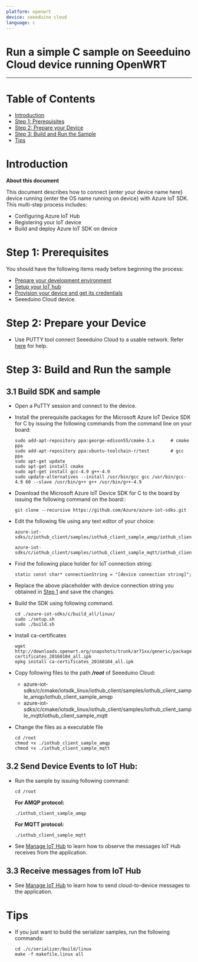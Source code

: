 ```yaml
---
platform: openwrt
device: seeeduino cloud
language: c
---
```


Run a simple C sample on Seeeduino Cloud device running OpenWRT
===
---

# Table of Contents

-   [Introduction](#Introduction)
-   [Step 1: Prerequisites](#Prerequisites)
-   [Step 2: Prepare your Device](#PrepareDevice)
-   [Step 3: Build and Run the Sample](#Build)
-   [Tips](#tips)


<a name="Introduction"></a>
# Introduction

**About this document**

This document describes how to connect {enter your device name here} device running {enter the OS name running on device} with Azure IoT SDK. This multi-step process includes:
-   Configuring Azure IoT Hub
-   Registering your IoT device
-   Build and deploy Azure IoT SDK on device

<a name="Prerequisites"></a>
# Step 1: Prerequisites

You should have the following items ready before beginning the process:

-   [Prepare your development environment][setup-devbox-linux]
-   [Setup your IoT hub][lnk-setup-iot-hub]
-   [Provision your device and get its credentials][lnk-manage-iot-hub]
-   Seeeduino Cloud device.

<a name="PrepareDevice"></a>
# Step 2: Prepare your Device
-   Use PUTTY tool connect Seeeduino Cloud to a usable network. Refer [here](http://www.seeedstudio.com/wiki/Seeeduino_Cloud) for help.

<a name="Build"></a>
# Step 3: Build and Run the sample

<a name="Load"></a>
## 3.1 Build SDK and sample

-   Open a PuTTY session and connect to the device.

-   Install the prerequisite packages for the Microsoft Azure IoT Device SDK for C by issuing the following commands from the command line on your board:

        sudo add-apt-repository ppa:george-edison55/cmake-3.x      # cmake ppa
        sudo add-apt-repository ppa:ubuntu-toolchain-r/test        # gcc ppa
        sudo apt-get update
        sudo apt-get install cmake
        sudo apt-get install gcc-4.9 g++-4.9
        sudo update-alternatives --install /usr/bin/gcc gcc /usr/bin/gcc-4.9 60 --slave /usr/bin/g++ g++ /usr/bin/g++-4.9

-   Download the Microsoft Azure IoT Device SDK for C to the board by issuing the following command on the board::

        git clone --recursive https://github.com/Azure/azure-iot-sdks.git

-   Edit the following file using any text editor of your choice:

        azure-iot-sdks/c/iothub_client/samples/iothub_client_sample_amqp/iothub_client_sample_amqp.c

        azure-iot-sdks/c/iothub_client/samples/iothub_client_sample_mqtt/iothub_client_sample_mqtt.c

-   Find the following place holder for IoT connection string:

        static const char* connectionString = "[device connection string]";

-   Replace the above placeholder with device connection string you obtained in [Step 1](#Prerequisites) and save the changes.

-   Build the SDK using following command.

        cd ./azure-iot-sdks/c/build_all/linux/
        sudo ./setup.sh
        sudo ./build.sh

-   Install ca-certificates

        wget http://downloads.openwrt.org/snapshots/trunk/ar71xx/generic/packages/base/ca-certificates_20160104_all.ipk
        opkg install ca-certificates_20160104_all.ipk

-   Copy following files to the path ***/root*** of Seeeduino Cloud:

    -   azure-iot-sdks/c/cmake/iotsdk_linux/iothub_client/samples/iothub_client_sample_amqp/iothub_client_sample_amqp
    -   azure-iot-sdks/c/cmake/iotsdk_linux/iothub_client/samples/iothub_client_sample_mqtt/iothub_client_sample_mqtt

-   Change the files as a executable file
        
        cd /root
        chmod +x ./iothub_client_sample_amqp
        chmod +x ./iothub_client_sample_mqtt


## 3.2 Send Device Events to IoT Hub:

-   Run the sample by issuing following command:

        cd /root

    **For AMQP protocol:**

        ./iothub_client_sample_amqp

    **For MQTT protocol:**

        ./iothub_client_sample_mqtt

-   See [Manage IoT Hub][lnk-manage-iot-hub] to learn how to observe the messages IoT Hub receives from the application.

## 3.3 Receive messages from IoT Hub

-   See [Manage IoT Hub][lnk-manage-iot-hub] to learn how to send cloud-to-device messages to the application.

<a name="tips"></a>
# Tips

- If you just want to build the serializer samples, run the following commands:

  ```
  cd ./c/serializer/build/linux
  make -f makefile.linux all
  ```

[setup-devbox-linux]: https://github.com/Azure/azure-iot-sdks/blob/master/c/doc/devbox_setup.md
[lnk-setup-iot-hub]: ../../setup_iothub.md
[lnk-manage-iot-hub]: ../../manage_iot_hub.md
